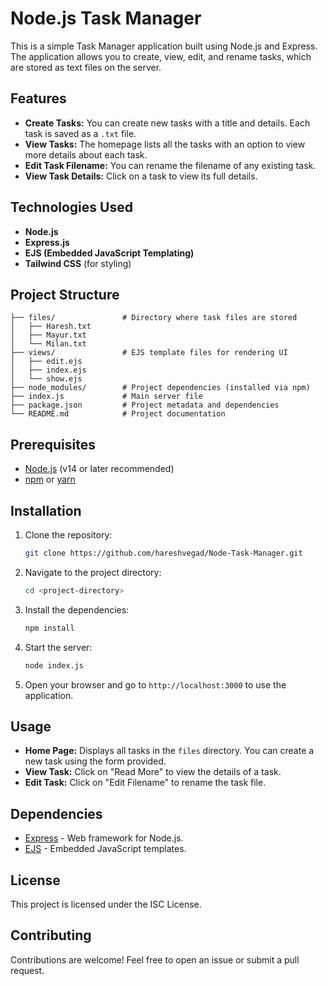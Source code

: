 # Node.js Task Manager

This is a simple Task Manager application built using Node.js and Express. The application allows you to create, view, edit, and rename tasks, which are stored as text files on the server.

## Features

- **Create Tasks:** You can create new tasks with a title and details. Each task is saved as a `.txt` file.
- **View Tasks:** The homepage lists all the tasks with an option to view more details about each task.
- **Edit Task Filename:** You can rename the filename of any existing task.
- **View Task Details:** Click on a task to view its full details.

## Technologies Used

- **Node.js**
- **Express.js**
- **EJS (Embedded JavaScript Templating)**
- **Tailwind CSS** (for styling)

## Project Structure

    ├── files/               # Directory where task files are stored
    │   ├── Haresh.txt
    │   ├── Mayur.txt
    │   └── Milan.txt
    ├── views/               # EJS template files for rendering UI
    │   ├── edit.ejs
    │   ├── index.ejs
    │   └── show.ejs
    ├── node_modules/        # Project dependencies (installed via npm)
    ├── index.js             # Main server file
    ├── package.json         # Project metadata and dependencies
    └── README.md            # Project documentation

## Prerequisites

- [Node.js](https://nodejs.org/) (v14 or later recommended)
- [npm](https://www.npmjs.com/) or [yarn](https://yarnpkg.com/)

## Installation

1. Clone the repository:

    ```bash
    git clone https://github.com/hareshvegad/Node-Task-Manager.git
    ```

2. Navigate to the project directory:

    ```bash
    cd <project-directory>
    ```

3. Install the dependencies:

    ```bash
    npm install
    ```

4. Start the server:

    ```bash
    node index.js
    ```

5. Open your browser and go to `http://localhost:3000` to use the application.

## Usage

- **Home Page:** Displays all tasks in the `files` directory. You can create a new task using the form provided.
- **View Task:** Click on "Read More" to view the details of a task.
- **Edit Task:** Click on "Edit Filename" to rename the task file.

## Dependencies

- [Express](https://expressjs.com/) - Web framework for Node.js.
- [EJS](https://ejs.co/) - Embedded JavaScript templates.

## License

This project is licensed under the ISC License.

## Contributing

Contributions are welcome! Feel free to open an issue or submit a pull request.
